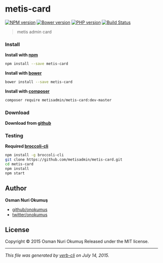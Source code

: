 # metis-card

[![NPM version](https://badge.fury.io/js/metis-card.svg)](http://badge.fury.io/js/metis-card) [![Bower version](https://badge.fury.io/bo/metis-card.svg)](http://badge.fury.io/bo/metis-card) [![PHP version](https://badge.fury.io/ph/metisadmin%2Fmetis-card.svg)](http://badge.fury.io/ph/metisadmin%2Fmetis-card)  [![Build Status](https://travis-ci.org/metisadmin/metis-card.svg)](https://travis-ci.org/metisadmin/metis-card) 

> metis admin card

### Install

**Install with [npm](https://www.npmjs.com)**

```bash
npm install --save metis-card
```

**Install with [bower](http://bower.io/)**

```bash
bower install --save metis-card
```

**Install with [composer](https://getcomposer.org/)**

```bash
composer require metisadmin/metis-card:dev-master
```
### Download

**Download from [github](https://github.com/metisadmin/metis-card/archive/master.zip)**

### Testing

**Required [broccoli-cli](https://github.com/broccolijs/broccoli-cli)**

```bash
npm install -g broccoli-cli
git clone https://github.com/metisadmin/metis-card.git
cd metis-card
npm install
npm start
```
## Author

**Osman Nuri Okumuş**

+ [github/onokumus](https://github.com/onokumus)
+ [twitter/onokumus](http://twitter.com/onokumus)

## License

Copyright © 2015 Osman Nuri Okumuş
Released under the MIT license.

***

_This file was generated by [verb-cli](https://github.com/assemble/verb-cli) on July 14, 2015._

<!-- reflinks generated by verb-reflinks plugin -->

[assemble]: http://assemble.io
[template]: https://github.com/jonschlinkert/template
[verb]: https://github.com/assemble/verb